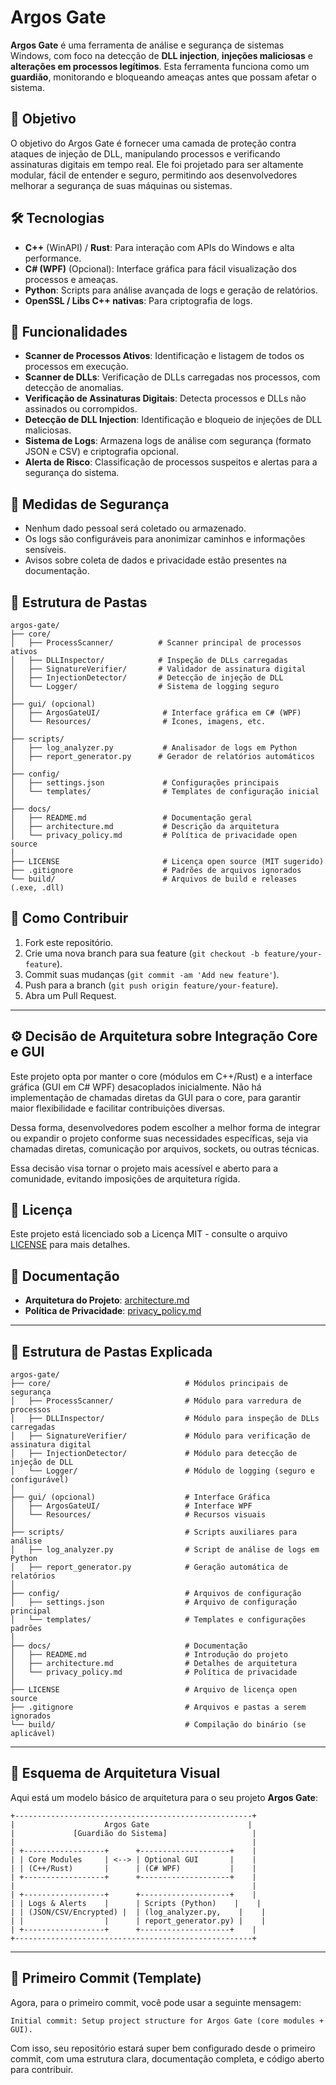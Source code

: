 # Argos Gate

**Argos Gate** é uma ferramenta de análise e segurança de sistemas Windows, com foco na detecção de **DLL injection**, **injeções maliciosas** e **alterações em processos legítimos**. Esta ferramenta funciona como um **guardião**, monitorando e bloqueando ameaças antes que possam afetar o sistema.

## 🚀 Objetivo

O objetivo do Argos Gate é fornecer uma camada de proteção contra ataques de injeção de DLL, manipulando processos e verificando assinaturas digitais em tempo real. Ele foi projetado para ser altamente modular, fácil de entender e seguro, permitindo aos desenvolvedores melhorar a segurança de suas máquinas ou sistemas.

## 🛠️ Tecnologias

- **C++** (WinAPI) / **Rust**: Para interação com APIs do Windows e alta performance.
- **C# (WPF)** (Opcional): Interface gráfica para fácil visualização dos processos e ameaças.
- **Python**: Scripts para análise avançada de logs e geração de relatórios.
- **OpenSSL / Libs C++ nativas**: Para criptografia de logs.

## 🧩 Funcionalidades

- **Scanner de Processos Ativos**: Identificação e listagem de todos os processos em execução.
- **Scanner de DLLs**: Verificação de DLLs carregadas nos processos, com detecção de anomalias.
- **Verificação de Assinaturas Digitais**: Detecta processos e DLLs não assinados ou corrompidos.
- **Detecção de DLL Injection**: Identificação e bloqueio de injeções de DLL maliciosas.
- **Sistema de Logs**: Armazena logs de análise com segurança (formato JSON e CSV) e criptografia opcional.
- **Alerta de Risco**: Classificação de processos suspeitos e alertas para a segurança do sistema.

## 🔐 Medidas de Segurança

- Nenhum dado pessoal será coletado ou armazenado.
- Os logs são configuráveis para anonimizar caminhos e informações sensíveis.
- Avisos sobre coleta de dados e privacidade estão presentes na documentação.

## 📂 Estrutura de Pastas

```plaintext
argos-gate/
├── core/
│   ├── ProcessScanner/          # Scanner principal de processos ativos
│   ├── DLLInspector/            # Inspeção de DLLs carregadas
│   ├── SignatureVerifier/       # Validador de assinatura digital
│   ├── InjectionDetector/       # Detecção de injeção de DLL
│   └── Logger/                  # Sistema de logging seguro
│
├── gui/ (opcional)
│   ├── ArgosGateUI/              # Interface gráfica em C# (WPF)
│   └── Resources/                # Ícones, imagens, etc.
│
├── scripts/
│   ├── log_analyzer.py           # Analisador de logs em Python
│   ├── report_generator.py      # Gerador de relatórios automáticos
│
├── config/
│   ├── settings.json             # Configurações principais
│   └── templates/                # Templates de configuração inicial
│
├── docs/
│   ├── README.md                 # Documentação geral
│   ├── architecture.md           # Descrição da arquitetura
│   └── privacy_policy.md         # Política de privacidade open source
│
├── LICENSE                       # Licença open source (MIT sugerido)
├── .gitignore                    # Padrões de arquivos ignorados
└── build/                        # Arquivos de build e releases (.exe, .dll)
```

## 🔄 Como Contribuir

1. Fork este repositório.
2. Crie uma nova branch para sua feature (`git checkout -b feature/your-feature`).
3. Commit suas mudanças (`git commit -am 'Add new feature'`).
4. Push para a branch (`git push origin feature/your-feature`).
5. Abra um Pull Request.

---

## ⚙️ Decisão de Arquitetura sobre Integração Core e GUI

Este projeto opta por manter o core (módulos em C++/Rust) e a interface gráfica (GUI em C# WPF) desacoplados inicialmente. Não há implementação de chamadas diretas da GUI para o core, para garantir maior flexibilidade e facilitar contribuições diversas.

Dessa forma, desenvolvedores podem escolher a melhor forma de integrar ou expandir o projeto conforme suas necessidades específicas, seja via chamadas diretas, comunicação por arquivos, sockets, ou outras técnicas.

Essa decisão visa tornar o projeto mais acessível e aberto para a comunidade, evitando imposições de arquitetura rígida.

## 📑 Licença

Este projeto está licenciado sob a Licença MIT - consulte o arquivo [LICENSE](LICENSE) para mais detalhes.

## 📜 Documentação

- **Arquitetura do Projeto**: [architecture.md](docs/architecture.md)
- **Política de Privacidade**: [privacy_policy.md](docs/privacy_policy.md)

---

## 🔄 Estrutura de Pastas Explicada

```plaintext
argos-gate/
├── core/                              # Módulos principais de segurança
│   ├── ProcessScanner/                # Módulo para varredura de processos
│   ├── DLLInspector/                  # Módulo para inspeção de DLLs carregadas
│   ├── SignatureVerifier/             # Módulo para verificação de assinatura digital
│   ├── InjectionDetector/             # Módulo para detecção de injeção de DLL
│   └── Logger/                        # Módulo de logging (seguro e configurável)
│
├── gui/ (opcional)                    # Interface Gráfica
│   ├── ArgosGateUI/                   # Interface WPF
│   └── Resources/                     # Recursos visuais
│
├── scripts/                           # Scripts auxiliares para análise
│   ├── log_analyzer.py                # Script de análise de logs em Python
│   ├── report_generator.py            # Geração automática de relatórios
│
├── config/                            # Arquivos de configuração
│   ├── settings.json                  # Arquivo de configuração principal
│   └── templates/                     # Templates e configurações padrões
│
├── docs/                              # Documentação
│   ├── README.md                      # Introdução do projeto
│   ├── architecture.md                # Detalhes de arquitetura
│   └── privacy_policy.md              # Política de privacidade
│
├── LICENSE                            # Arquivo de licença open source
├── .gitignore                         # Arquivos e pastas a serem ignorados
└── build/                             # Compilação do binário (se aplicável)
```

---

## 🔄 Esquema de Arquitetura Visual

Aqui está um modelo básico de arquitetura para o seu projeto **Argos Gate**:

```plaintext
+-----------------------------------------------------+
|                    Argos Gate                      |
|             [Guardião do Sistema]                   |
|                                                     |
| +------------------+      +--------------------+    |
| | Core Modules     | <--> | Optional GUI       |    |
| | (C++/Rust)       |      | (C# WPF)           |    |
| +------------------+      +--------------------+    |
|                                                     |
| +------------------+      +--------------------+    |
| | Logs & Alerts    |      | Scripts (Python)    |    |
| | (JSON/CSV/Encrypted) |  | (log_analyzer.py,    |    |
| |                  |      | report_generator.py) |    |
| +------------------+      +--------------------+    |
+-----------------------------------------------------+
```

---

## 🏁 Primeiro Commit (Template)

Agora, para o primeiro commit, você pode usar a seguinte mensagem:

```
Initial commit: Setup project structure for Argos Gate (core modules + GUI).
```

Com isso, seu repositório estará super bem configurado desde o primeiro commit, com uma estrutura clara, documentação completa, e código aberto para contribuir.
